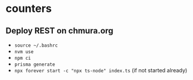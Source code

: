# counters


## Deploy REST on chmura.org
* `source ~/.bashrc`
* `nvm use`
* `npm ci`
* `prisma generate`
* `npx forever start -c "npx ts-node" index.ts` (if not started already)